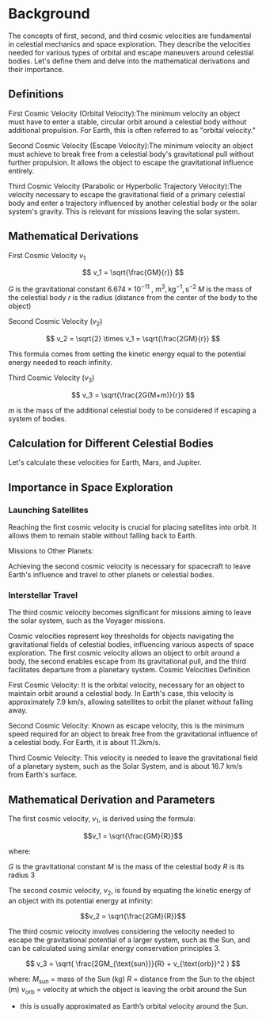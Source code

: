 # Background

The concepts of first, second, and third cosmic velocities are fundamental in celestial mechanics and space exploration. They describe the velocities needed for various types of orbital and escape maneuvers around celestial bodies. Let's define them and delve into the mathematical derivations and their importance.

## Definitions

First Cosmic Velocity (Orbital Velocity):The minimum velocity an object must have to enter a stable, circular orbit around a celestial body without additional propulsion. For Earth, this is often referred to as "orbital velocity."

Second Cosmic Velocity (Escape Velocity):The minimum velocity an object must achieve to break free from a celestial body's gravitational pull without further propulsion. It allows the object to escape the gravitational influence entirely.

Third Cosmic Velocity (Parabolic or Hyperbolic Trajectory Velocity):The velocity necessary to escape the gravitational field of a primary celestial body and enter a trajectory influenced by another celestial body or the solar system's gravity. This is relevant for missions leaving the solar system.

## Mathematical Derivations

First Cosmic Velocity $v_1$

$$ v_1 = \sqrt{\frac{GM}{r}} $$

$G$ is the gravitational constant $6.674 \times 10^{-11}$ , $\text{m}^3,\text{kg}^{-1},\text{s}^{-2}$
$M$ is the mass of the celestial body
$r$ is the radius (distance from the center of the body to the object)

Second Cosmic Velocity $(v_2)$

$$ v_2 = \sqrt{2} \times v_1 = \sqrt{\frac{2GM}{r}} $$

This formula comes from setting the kinetic energy equal to the potential energy needed to reach infinity.

Third Cosmic Velocity $(v_3)$

$$ v_3 = \sqrt{\frac{2G(M+m)}{r}} $$

$m$ is the mass of the additional celestial body to be considered if escaping a system of bodies.

## Calculation for Different Celestial Bodies

Let's calculate these velocities for Earth, Mars, and Jupiter.

## Importance in Space Exploration

### Launching Satellites

Reaching the first cosmic velocity is crucial for placing satellites into orbit. It allows them to remain stable without falling back to Earth.

Missions to Other Planets:  

Achieving the second cosmic velocity is necessary for spacecraft to leave Earth's influence and travel to other planets or celestial bodies.

### Interstellar Travel  

The third cosmic velocity becomes significant for missions aiming to leave the solar system, such as the Voyager missions.

Cosmic velocities represent key thresholds for objects navigating the gravitational fields of celestial bodies, influencing various aspects of space exploration. The first cosmic velocity allows an object to orbit around a body, the second enables escape from its gravitational pull, and the third facilitates departure from a planetary system.
Cosmic Velocities Definition

First Cosmic Velocity: It is the orbital velocity, necessary for an object to maintain orbit around a celestial body. In Earth's case, this velocity is approximately 7.9 km/s, allowing satellites to orbit the planet without falling away.

Second Cosmic Velocity: Known as escape velocity, this is the minimum speed required for an object to break free from the gravitational influence of a celestial body. For Earth, it is about 11.2km/s.

Third Cosmic Velocity: This velocity is needed to leave the gravitational field of a planetary system, such as the Solar System, and is about 16.7 km/s from Earth's surface.

## Mathematical Derivation and Parameters

The first cosmic velocity, $v_1$, is derived using the formula:

$$v_1 = \sqrt{\frac{GM}{R}}$$

where:

$G$ is the gravitational constant
$M$ is the mass of the celestial body
$R$ is its radius 3

The second cosmic velocity, $v_2$, is found by equating the kinetic energy of an object with its potential energy at infinity:

$$v_2 = \sqrt{\frac{2GM}{R}}$$

The third cosmic velocity involves considering the velocity needed to escape the gravitational potential of a larger system, such as the Sun, and can be calculated using similar energy conservation principles 3.

$$
v_3 = \sqrt{ \frac{2GM_{\text{sun}}}{R} + v_{\text{orb}}^2 }
$$

where: 
$M_{\text{sun}}$ = mass of the Sun (kg)
$R$ = distance from the Sun to the object (m)
$v_{\text{orb}}$ = velocity at which the object is leaving the orbit around the Sun 
- this is usually approximated as Earth’s orbital velocity around the Sun.